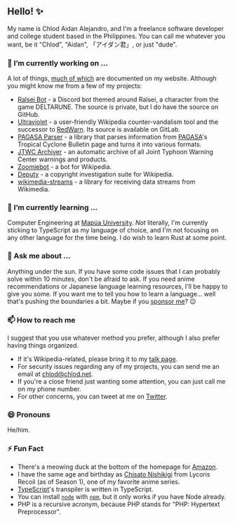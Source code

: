 ## Hello! ✨

My name is Chlod Aidan Alejandro, and I'm a freelance software developer and college student based in the Philippines. You can call me whatever you want, be it "Chlod", "Aidan", 「アイダン君」, or just "dude".

### 🔭 I’m currently working on ...
A lot of things, [much of which](https://chlod.net/projects) are documented on my website. Although you might know me from a few of my projects:
* [Ralsei Bot](https://ralsei.chlod.net) - a Discord bot themed around Ralsei, a character from the game DELTARUNE. The source is private, but I do have the source on GitHub.
* [Ultraviolet](https://gitlab.com/redwarn/ultraviolet) - a user-friendly Wikipedia counter-vandalism tool and the successor to [RedWarn](https://gitlab.com/redwarn/redwarn-web). Its source is available on GitLab.
* [PAGASA Parser](https://pagasa.chlod.net) - a library that parses information from [PAGASA](https://en.wikipedia.org/wiki/PAGASA)'s Tropical Cyclone Bulletin page and turns it into various formats.
* [JTWC Archiver](https://wiki.chlod.net/jtwc) - an automatic archive of all Joint Typhoon Warning Center warnings and products.
* [Zoomiebot](https://zoomiebot.toolforge.org) - a bot for Wikipedia.
* [Deputy](https://github.com/ChlodAlejandro/deputy) - a copyright investigation suite for Wikipedia.
* [wikimedia-streams](https://github.com/ChlodAlejandro/wikimedia-streams) - a library for receiving data streams from Wikimedia.

### 🌱 I’m currently learning ...
Computer Engineering at [Mapúa University](https://en.wikipedia.org/wiki/Mapúa_University). *Not* literally, I'm currently sticking to TypeScript as my language of choice, and I'm not focusing on any other language for the time being. I do wish to learn Rust at some point.

### 💬 Ask me about ...
Anything under the sun. If you have some code issues that I can probably solve within 10 minutes, don't be afraid to ask. If you need anime recommendations or Japanese language learning resources, I'll be happy to give you some. If you want me to tell you how to learn a language... well that's pushing the boundaries a bit. Maybe if you [sponsor me](https://github.com/sponsors/ChlodAlejandro)? 😉

### 📫 How to reach me
I suggest that you use whatever method you prefer, although I also prefer having things organized.
* If it's Wikipedia-related, please bring it to my [talk page](https://en.wikipedia.org/wiki/User_talk:Chlod).
* For security issues regarding any of my projects, you can send me an email at [chlod@chlod.net](mailto:chlod@chlod.net).
* If you're a close friend just wanting some attention, you can just call me on my phone number.
* For other concerns, you can tweet at me on [Twitter](https://twitter.com/toolfrog).

### 😄 Pronouns
He/him.

### ⚡ Fun Fact
* There's a meowing duck at the bottom of the homepage for [Amazon](https://amazon.com).
* I have the same age and birthday as [Chisato Nishikigi](https://lycoris-recoil.fandom.com/wiki/Chisato_Nishikigi) from Lycoris Recoil (as of Season 1), one of my favorite anime series.
* [TypeScript](https://github.com/microsoft/typescript)'s transpiler is written in TypeScript.
* You can install [`node`](https://www.nodejs.org) with [`npm`](https://www.npmjs.com/package/node), but it only works if you have Node already.
* PHP is a recursive acronym, because PHP stands for "PHP: Hypertext Preprocessor".
